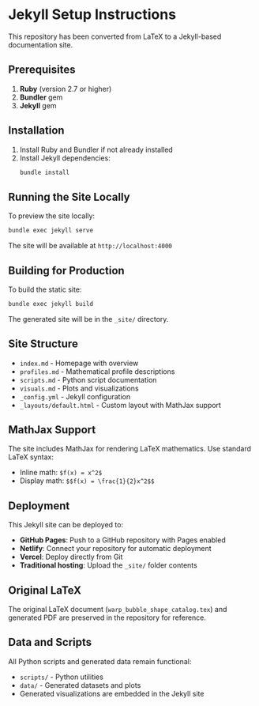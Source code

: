 # Jekyll Setup Instructions

This repository has been converted from LaTeX to a Jekyll-based documentation site.

## Prerequisites

1. **Ruby** (version 2.7 or higher)
2. **Bundler** gem
3. **Jekyll** gem

## Installation

1. Install Ruby and Bundler if not already installed
2. Install Jekyll dependencies:
   ```bash
   bundle install
   ```

## Running the Site Locally

To preview the site locally:

```bash
bundle exec jekyll serve
```

The site will be available at `http://localhost:4000`

## Building for Production

To build the static site:

```bash
bundle exec jekyll build
```

The generated site will be in the `_site/` directory.

## Site Structure

- `index.md` - Homepage with overview
- `profiles.md` - Mathematical profile descriptions
- `scripts.md` - Python script documentation  
- `visuals.md` - Plots and visualizations
- `_config.yml` - Jekyll configuration
- `_layouts/default.html` - Custom layout with MathJax support

## MathJax Support

The site includes MathJax for rendering LaTeX mathematics. Use standard LaTeX syntax:

- Inline math: `$f(x) = x^2$`
- Display math: `$$f(x) = \frac{1}{2}x^2$$`

## Deployment

This Jekyll site can be deployed to:

- **GitHub Pages**: Push to a GitHub repository with Pages enabled
- **Netlify**: Connect your repository for automatic deployment
- **Vercel**: Deploy directly from Git
- **Traditional hosting**: Upload the `_site/` folder contents

## Original LaTeX

The original LaTeX document (`warp_bubble_shape_catalog.tex`) and generated PDF are preserved in the repository for reference.

## Data and Scripts

All Python scripts and generated data remain functional:

- `scripts/` - Python utilities
- `data/` - Generated datasets and plots
- Generated visualizations are embedded in the Jekyll site
